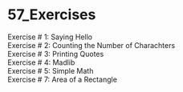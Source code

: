 # 57_Exercises

Exercise # 1: Saying Hello\
Exercise # 2: Counting the Number of Charachters\
Exercise # 3: Printing Quotes\
Exercise # 4: Madlib\
Exercise # 5: Simple Math\
Exercise # 7: Area of a Rectangle
